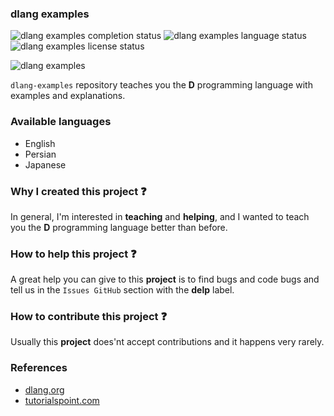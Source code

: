 ### dlang examples

![dlang examples completion status](https://badgen.net/badge/completion/no/red)
![dlang examples language status](https://badgen.net/badge/language/d/grey)
![dlang examples license status](https://badgen.net/badge/license/BSD-3-Clause/grey)

<img
    src="https://github.com/sami2020pro/dlang-examples/blob/main/data/dlang-examples-1280-640.png"
    alt="dlang examples"
    style="max-width:100%;"
/>

`dlang-examples` repository teaches you the **D** programming language with examples and explanations.

### Available languages
- English
- Persian
- Japanese

### Why I created this project :question:
In general, I'm interested in **teaching** and **helping**, and I wanted to teach you the **D** programming language better than before.

### How to help this project :question:
A great help you can give to this **project** is to find bugs and code bugs and tell us in the `Issues GitHub` section with the **delp** label.

### How to contribute this project :question:
Usually this **project** does'nt accept contributions and it happens very rarely.

### References
- <a href="https://dlang.org/documentation">dlang.org</a>
- <a href="https://tutorialspoint.com/d_programming">tutorialspoint.com</a>
